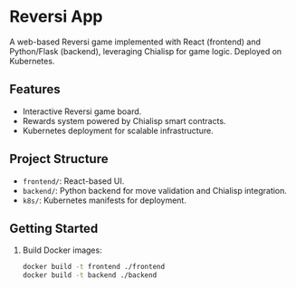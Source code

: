 # Reversi App

A web-based Reversi game implemented with React (frontend) and Python/Flask (backend), leveraging Chialisp for game logic. Deployed on Kubernetes.

## Features
- Interactive Reversi game board.
- Rewards system powered by Chialisp smart contracts.
- Kubernetes deployment for scalable infrastructure.

## Project Structure
- `frontend/`: React-based UI.
- `backend/`: Python backend for move validation and Chialisp integration.
- `k8s/`: Kubernetes manifests for deployment.

## Getting Started
1. Build Docker images:
   ```bash
   docker build -t frontend ./frontend
   docker build -t backend ./backend
